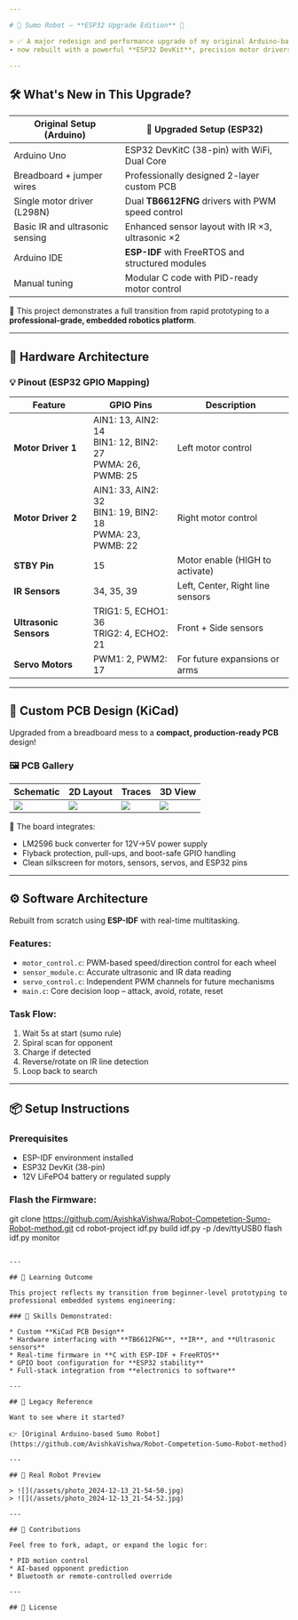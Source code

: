 ```yaml
--- 

# 🤖 Sumo Robot – **ESP32 Upgrade Edition** 🚀

> ✅ A major redesign and performance upgrade of my original Arduino-based sumo robot project – 
- now rebuilt with a powerful **ESP32 DevKit**, precision motor drivers, ultrasonic sensing, and a fully custom-designed PCB.

---
```


## 🛠 What's New in This Upgrade?

| Original Setup (Arduino)              | 🚀 **Upgraded Setup (ESP32)**                        |
|--------------------------------------|-----------------------------------------------------|
| Arduino Uno                          | ESP32 DevKitC (38-pin) with WiFi, Dual Core         |
| Breadboard + jumper wires            | Professionally designed 2-layer custom PCB          |
| Single motor driver (L298N)          | Dual **TB6612FNG** drivers with PWM speed control   |
| Basic IR and ultrasonic sensing      | Enhanced sensor layout with IR ×3, ultrasonic ×2    |
| Arduino IDE                          | **ESP-IDF** with FreeRTOS and structured modules    |
| Manual tuning                        | Modular C code with PID-ready motor control         |

🎯 This project demonstrates a full transition from rapid prototyping to a **professional-grade, embedded robotics platform**.

---

## 🔧 Hardware Architecture

### 💡 Pinout (ESP32 GPIO Mapping)

| Feature                | GPIO Pins       | Description                      |
|------------------------|------------------|----------------------------------|
| **Motor Driver 1**     | AIN1: 13, AIN2: 14<br>BIN1: 12, BIN2: 27<br>PWMA: 26, PWMB: 25 | Left motor control |
| **Motor Driver 2**     | AIN1: 33, AIN2: 32<br>BIN1: 19, BIN2: 18<br>PWMA: 23, PWMB: 22 | Right motor control |
| **STBY Pin**           | 15               | Motor enable (HIGH to activate) |
| **IR Sensors**         | 34, 35, 39       | Left, Center, Right line sensors |
| **Ultrasonic Sensors** | TRIG1: 5, ECHO1: 36<br>TRIG2: 4, ECHO2: 21 | Front + Side sensors |
| **Servo Motors**       | PWM1: 2, PWM2: 17 | For future expansions or arms    |

---

## 📐 Custom PCB Design (KiCad)

Upgraded from a breadboard mess to a **compact, production-ready PCB** design!

### 🖼️ PCB Gallery

| Schematic | 2D Layout | Traces | 3D View |
|----------|-----------|--------|---------|
| ![](/assets/pcb_schematic.png) | ![](/assets/pcb_layout_top.png) | ![](/assets/pcb_layout_tracks.png) | ![](/assets/pcb_3d_view.png) |

🧠 The board integrates:
- LM2596 buck converter for 12V→5V power supply
- Flyback protection, pull-ups, and boot-safe GPIO handling
- Clean silkscreen for motors, sensors, servos, and ESP32 pins

---

## ⚙ Software Architecture

Rebuilt from scratch using **ESP-IDF** with real-time multitasking.

### Features:
- `motor_control.c`: PWM-based speed/direction control for each wheel
- `sensor_module.c`: Accurate ultrasonic and IR data reading
- `servo_control.c`: Independent PWM channels for future mechanisms
- `main.c`: Core decision loop – attack, avoid, rotate, reset

### Task Flow:
1. Wait 5s at start (sumo rule)
2. Spiral scan for opponent
3. Charge if detected
4. Reverse/rotate on IR line detection
5. Loop back to search

---

## 📦 Setup Instructions

### Prerequisites
- ESP-IDF environment installed
- ESP32 DevKit (38-pin)
- 12V LiFePO4 battery or regulated supply

### Flash the Firmware:

git clone https://github.com/AvishkaVishwa/Robot-Competetion-Sumo-Robot-method.git
cd robot-project
idf.py build
idf.py -p /dev/ttyUSB0 flash
idf.py monitor
````

---

## 🧠 Learning Outcome

This project reflects my transition from beginner-level prototyping to professional embedded systems engineering:

### 💼 Skills Demonstrated:

* Custom **KiCad PCB Design**
* Hardware interfacing with **TB6612FNG**, **IR**, and **Ultrasonic sensors**
* Real-time firmware in **C with ESP-IDF + FreeRTOS**
* GPIO boot configuration for **ESP32 stability**
* Full-stack integration from **electronics to software**

---

## 🔁 Legacy Reference

Want to see where it started?

👉 [Original Arduino-based Sumo Robot](https://github.com/AvishkaVishwa/Robot-Competetion-Sumo-Robot-method)

---

## 📸 Real Robot Preview

> ![](/assets/photo_2024-12-13_21-54-50.jpg)
> ![](/assets/photo_2024-12-13_21-54-52.jpg)

---

## 🤝 Contributions

Feel free to fork, adapt, or expand the logic for:

* PID motion control
* AI-based opponent prediction
* Bluetooth or remote-controlled override

---

## 📜 License
